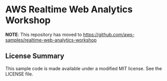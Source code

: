 # AWS Realtime Web Analytics Workshop

**NOTE**: This repository has moved to https://github.com/aws-samples/realtime-web-analytics-workshop

## License Summary

This sample code is made available under a modified MIT license. See the LICENSE file.
